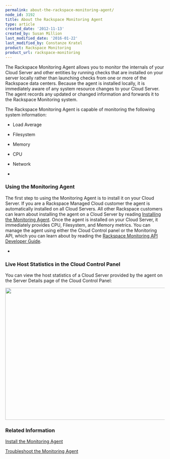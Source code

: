 ```yaml
---
permalink: about-the-rackspace-monitoring-agent/
node_id: 3192
title: About the Rackspace Monitoring Agent
type: article
created_date: '2012-11-13'
created_by: Susan Million
last_modified_date: '2016-01-22'
last_modified_by: Constanze Kratel
product: Rackspace Monitoring
product_url: rackspace-monitoring
---
```


The Rackspace Monitoring Agent allows you to monitor the internals
of your Cloud Server and other entities by running checks that are installed on your server
locally rather than launching checks from one or more of the Rackspace
data centers. Because the agent is installed locally, it is immediately
aware of any system resource changes to your Cloud Server. The agent
records any updated or changed information and forwards it to the
Rackspace Monitoring system.

The Rackspace Monitoring Agent is capable of monitoring the following
system information:

-   Load Average
-   Filesystem
-   Memory
-   CPU
-   Network


-

### Using the Monitoring Agent

The first step to using the Monitoring Agent is to install it on your
Cloud Server. If you are a Rackspace Managed Cloud customer the agent is
automatically installed on all Cloud Servers. All other Rackspace
customers can learn about installing the agent on a Cloud Server by
reading [Installing the Monitoring
Agent](/how-to/install-and-configure-the-rackspace-monitoring-agent "Install the Monitoring Agent").
Once the agent is installed on your Cloud Server, it immediately
provides CPU, Filesystem, and Memory metrics. You can manage the agent
using either the Cloud Control panel or the Monitoring API, which you
can learn about by reading the [Rackspace Monitoring API Developer
Guide](https://developer.rackspace.com/docs/cloud-monitoring/v1/developer-guide/ "Rackspace Monitoring API Developer Guide").


-

### Live Host Statistics in the Cloud Control Panel

You can view the host statistics of a Cloud Server provided by the agent
on the Server Details page of the Cloud Control Panel:

<img src="{% asset_path rackspace-monitoring/about-the-rackspace-monitoring-agent/ServerDetails_1.png %}" width="569" height="416" />

### Related Information

[Install the Monitoring
Agent](/how-to/install-and-configure-the-rackspace-monitoring-agent "Install the Monitoring Agent Manually")

[Troubleshoot the Monitoring
Agent](/how-to/troubleshooting-the-rackspace-monitoring-agent "Troubleshoot the Monitoring Agent")
